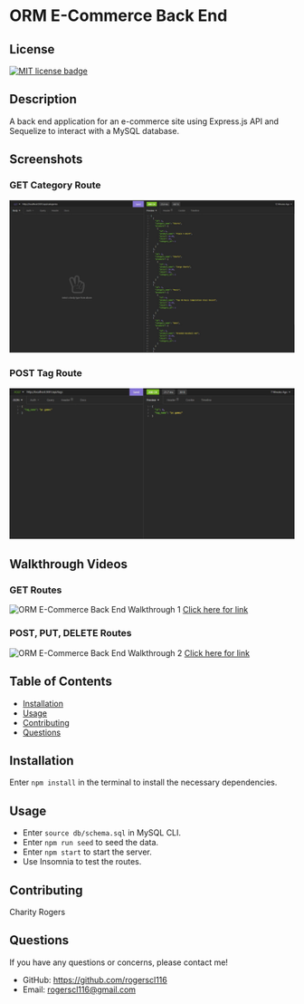 # ORM E-Commerce Back End

  ## License
  <a href="https://opensource.org/licenses/MIT"><img src="https://img.shields.io/badge/License-MIT-yellow" alt="MIT license badge"/></a>

## Description
A back end application for an e-commerce site using Express.js API and Sequelize to interact with a MySQL database.

## Screenshots
### GET Category Route
  ![ORM E-Commerce Back End Screenshot 1](./assets/images/ORM-e-commerce-GET-category.jpg)
### POST Tag Route
  ![ORM E-Commerce Back End Screenshot 2](./assets/images/ORM-e-commerce-POST-tag.jpg)

## Walkthrough Videos

### GET Routes
  ![ORM E-Commerce Back End Walkthrough 1](./assets/videos/ORM-e-commerce-GET-routes.gif)
  [Click here for link](https://drive.google.com/file/d/15SfrYHBA_fLQoM4vDdcu0MeAPIK3Jwit/view)
### POST, PUT, DELETE Routes
  ![ORM E-Commerce Back End Walkthrough 2](./assets/videos/ORM-e-commerce-POSTPUTDEL-routes.gif)
  [Click here for link](https://drive.google.com/file/d/1AgGeQ1edf2raIkZagGAt8I29YKNXbQJF/view)

## Table of Contents
  * [Installation](#installation)
  * [Usage](#usage)
  * [Contributing](#contributing)
  * [Questions](#questions)
        
## Installation
Enter `npm install` in the terminal to install the necessary dependencies.
   
## Usage
- Enter `source db/schema.sql` in MySQL CLI.
- Enter `npm run seed` to seed the data.
- Enter `npm start` to start the server.
- Use Insomnia to test the routes.

## Contributing
Charity Rogers

## Questions
If you have any questions or concerns, please contact me!

  - GitHub: https://github.com/rogerscl116
  - Email: rogerscl116@gmail.com 
